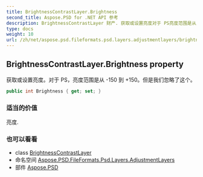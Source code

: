 ```yaml
---
title: BrightnessContrastLayer.Brightness
second_title: Aspose.PSD for .NET API 参考
description: BrightnessContrastLayer 财产. 获取或设置亮度对于 PS亮度范围是从 150 到 150但是我们忽略了这个
type: docs
weight: 10
url: /zh/net/aspose.psd.fileformats.psd.layers.adjustmentlayers/brightnesscontrastlayer/brightness/
---
```

## BrightnessContrastLayer.Brightness property

获取或设置亮度。对于 PS，亮度范围是从 -150 到 +150。但是我们忽略了这个。

```csharp
public int Brightness { get; set; }
```

### 适当的价值

亮度.

### 也可以看看

* class [BrightnessContrastLayer](../)
* 命名空间 [Aspose.PSD.FileFormats.Psd.Layers.AdjustmentLayers](../../brightnesscontrastlayer/)
* 部件 [Aspose.PSD](../../../)


